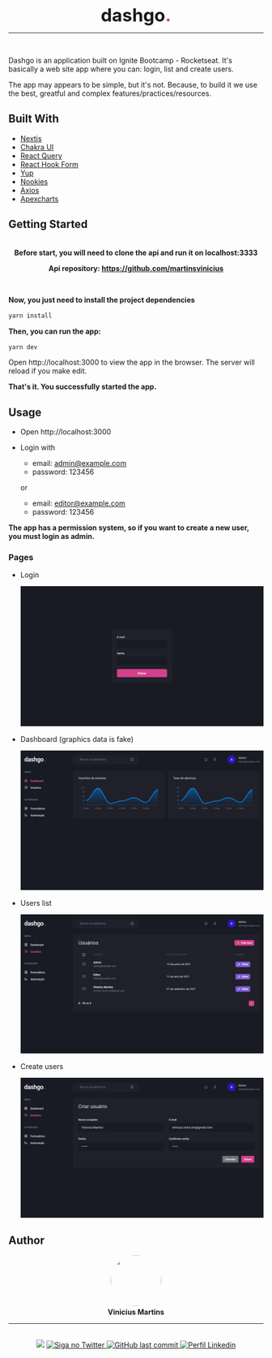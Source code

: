 <center>
  <p style="font-size: 35px; margin: 0;">
  <strong>
      dashgo<span style="color: #d53f8c">.</span>
  </strong>
  </p>

</center>

<hr />
<br />

Dashgo is an application built on Ignite Bootcamp - Rocketseat. It's basically a web site app where you can: login, list and create users.

The app may appears to be simple, but it's not. Because, to build it we use the best, greatful and complex features/practices/resources.

## Built With

- [Nextjs](https://nextjs.org/)
- [Chakra UI](https://chakra-ui.com/)
- [React Query](https://react-query.tanstack.com/)
- [React Hook Form](https://react-hook-form.com/)
- [Yup](https://github.com/jquense/yup)
- [Nookies](https://github.com/maticzav/nookies)
- [Axios](https://github.com/axios/axios)
- [Apexcharts](https://apexcharts.com/)

## Getting Started

<br />

<center>
<b>Before start, you will need to clone the api and run it on localhost:3333</b>

<br />

<b>Api repository:
  <a href="https://github.com/martinsvinicius">
  https://github.com/martinsvinicius</a>
</b>
</center>

<br />

**Now, you just need to install the project dependencies**

```sh
yarn install
```

**Then, you can run the app:**

```sh
yarn dev
```

Open http://localhost:3000 to view the app in the browser.
The server will reload if you make edit.

**That's it. You successfully started the app.**

## Usage

- Open http://localhost:3000

- Login with
  - email: admin@example.com
  - password: 123456

  or

  - email: editor@example.com
  - password: 123456

**The app has a permission system, so if you want to create a new user, you must login as admin.**

### Pages

- Login

  <img src="./public/images/login.png" />

- Dashboard (graphics data is fake)

  <img src="./public/images/dashboard.png" />

- Users list

  <img src="./public/images/users.png" />

- Create users

  <img src="./public/images/users-create.png" />


## Author

<center>
  <img style="border-radius: 50%;" src="https://github.com/martinsvinicius.png" width="100" height="100" />

  <br />
  <b>Vinicius Martins</b>
  <hr />
  <br />

  <img src="https://img.shields.io/static/v1?label=Ignite&message=Rocketseat&color=7159c1&style=for-the-badge&logo=react" />
  <a href="https://www.twitter.com/martnght/">
    <img alt="Siga no Twitter" src="https://img.shields.io/badge/Twitter-1DA1F2?style=for-the-badge&logo=twitter&logoColor=white" />
  </a>
  <a href="mailto:vinicius.victor.sm@gmail.com">
    <img alt="GitHub last commit" src="https://img.shields.io/badge/Gmail-D14836?style=for-the-badge&logo=gmail&logoColor=white" />
  </a>
  <a href="https://www.linkedin.com/in/vinicius5g">
    <img alt="Perfil Linkedin" src="https://img.shields.io/badge/LinkedIn-0077B5?style=for-the-badge&logo=linkedin&logoColor=white" />
  </a>
</center>
